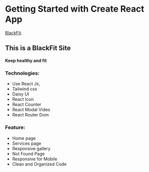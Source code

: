 # Getting Started with Create React App

 [BlackFit](https://blackfit.vercel.app/).

## This is a BlackFit Site 
#### Keep healthy and fit 



### Technologies:

- Use React Js,
- Tailwind css
- Daisy UI
- React Icon
- React Counter
- React Modal Video
- React Router Dom

### Feature:
- Home page
- Services page
- Responsive gallery
- Not Found Page
- Responsive for Mobile
- Clean and Organized Code


